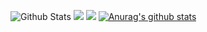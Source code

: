 

![Github Stats](https://github-readme-stats.vercel.app/api?username=liangzilixueha&bg_color=30,e96443,904e95&title_color=fff&text_color=fff)
![](https://raw.githubusercontent.com/liangzilixueha/github-stats-transparent/output/generated/overview.svg)
![](https://raw.githubusercontent.com/liangzilixueha/github-stats-transparent/output/generated/languages.svg)
[![Anurag's github stats](https://github-readme-stats.vercel.app/api?username=liangzilixueha)](https://github.com/anuraghazra/github-readme-stats)

